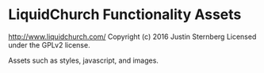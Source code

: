 # LiquidChurch Functionality Assets #
http://www.liquidchurch.com/
Copyright (c) 2016 Justin Sternberg
Licensed under the GPLv2 license.

Assets such as styles, javascript, and images.